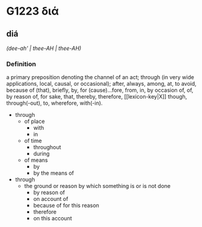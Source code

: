 # G1223 διά

## diá

_(dee-ah' | thee-AH | thee-AH)_

### Definition

a primary preposition denoting the channel of an act; through (in very wide applications, local, causal, or occasional); after, always, among, at, to avoid, because of (that), briefly, by, for (cause)...fore, from, in, by occasion of, of, by reason of, for sake, that, thereby, therefore, [[lexicon-key|X]] though, through(-out), to, wherefore, with(-in).

- through
  - of place
    - with
    - in
  - of time
    - throughout
    - during
  - of means
    - by
    - by the means of
- through
  - the ground or reason by which something is or is not done
    - by reason of
    - on account of
    - because of for this reason
    - therefore
    - on this account

